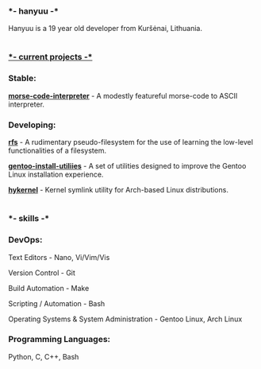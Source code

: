 ### \*- hanyuu -*

Hanyuu is a 19 year old developer from Kuršėnai, Lithuania.

#

### <ins>\*- current projects -*

### Stable:

[**morse-code-interpreter**](https://github.com/0xhanyuu/morse-code-interpreter/) - A modestly featureful morse-code to ASCII interpreter.

### Developing:

[**rfs**](https://github.com/0xhanyuu/basic_filesystem) - A rudimentary pseudo-filesystem for the use of learning the low-level functionalities of a filesystem.

[**gentoo-install-utiliies**](https://github.com/0xhanyuu/gentoo-install-utilities) - A set of utilities designed to improve the Gentoo Linux installation experience.

[**hykernel**](https://github.com/0xhanyuu/hykernel) - Kernel symlink utility for Arch-based Linux distributions.

#

### \*- skills -*

### DevOps:

Text Editors - Nano, Vi/Vim/Vis

Version Control - Git

Build Automation - Make

Scripting / Automation - Bash

Operating Systems & System Administration - Gentoo Linux, Arch Linux

### Programming Languages:

Python, C, C++, Bash
